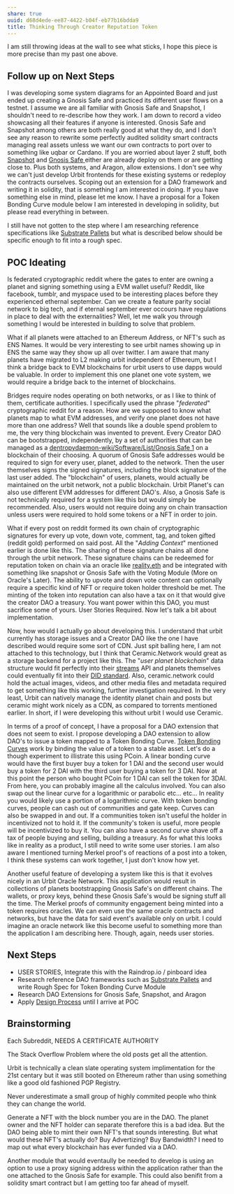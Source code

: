 ```yaml
---
share: true
uuid: d68d4ede-ee87-4422-b04f-eb77b16bdda9
title: Thinking Through Creator Reputation Token
---
```

I am still throwing ideas at the wall to see what sticks, I hope this piece is more precise than my past one above.

## Follow up on Next Steps

I was developing some system diagrams for an Appointed Board and just ended up creating a Gnosis Safe and practiced its different user flows on a testnet. I assume we are all familiar with Gnosis Safe and Snapshot, I shouldn't need to re-describe how they work. I am down to record a video showcasing all their features if anyone is interested. Gnosis Safe and Snapshot among others are both really good at what they do, and I don't see any reason to rewrite some perfectly audited solidity smart contracts managing real assets unless we want our own contracts to port over to something like uqbar or Cardano. If you are worried about layer 2 stuff, both [Snapshot](https://app.flipsidecrypto.com/dashboard/prIqUn) and [Gnosis Safe ](https://decrypt.co/75800/ethereum-wallet-gnosis-expands-polygon-binance-smart-chain-arbitrum) either are already deploy on them or are getting close to. Plus both systems, and Aragon, allow extensions. I don't see why we can't just develop Urbit frontends for these existing systems or redeploy the contracts ourselves. Scoping out an extension for a DAO framework and writing it in solidity, that is something I am interested in doing. If you have something else in mind, please let me know. I have a proposal for a Token Bonding Curve module below I am interested in developing in solidity, but please read everything in between.

I still have not gotten to the step where I am researching reference specifications like [Substrate Pallets](https://marketplace.substrate.io/pallets/?category=governance) but what is described below should be specific enough to fit into a rough spec.

## POC Ideating

Is federated cryptographic reddit where the gates to enter are owning a planet and signing something using a EVM wallet useful? Reddit, like facebook, tumblr, and myspace used to be interesting places before they experienced ethernal september. Can we create a feature parity social network to big tech, and if eternal september ever occours have regulations in place to deal with the externalities? Well, let me walk you through something I would be interested in building to solve that problem.

What if all planets were attached to an Ethereum Address, or NFT's such as ENS Names. It would be very interesting to see urbit names showing up in ENS the same way they show up all over twitter. I am aware that many planets have migrated to L2 making urbit independent of Ethereum, but I think a bridge back to EVM blockchains for urbit users to use dapps would be valuable. In order to implement this one planet one vote system, we would require a bridge back to the internet of blockchains.

Bridges require nodes operating on both networks, or as I like to think of them, certificate authorities. I specifically used the phrase "*federated*" cryptographic reddit for a reason. How are we supposed to know what planets map to what EVM addresses, and verify one planet does not have more than one address? Well that sounds like a double spend problem to me, the very thing blockchain was invented to prevent. Every Creator DAO can be bootstrapped, independently, by a set of authorities that can be managed as a [dentropydaemon-wiki/Software/List/Gnosis Safe 1](/undefined) on a blockchain of their choosing. A quorum of Gnosis Safe addresses would be required to sign for every user, planet, added to the network. Then the user themselves signs the signed signatures, including the block signature of the last user added. The "blockchain" of users, planets, would actually be maintained on the urbit network, not a public blockchain. Urbit Planet's can also use different EVM addresses for different DAO's. Also, a Gnosis Safe is not technically required for a system like this but would simply be recommended. Also, users would not require doing any on chain transaction unless users were required to hold some tokens or a NFT in order to join.

What if every post on reddit formed its own chain of cryptographic signatures for every up vote, down vote, comment, tag, and token gifted (reddit gold) performed on said post. All the "*Adding Context*" mentioned earlier is done like this. The sharing of these signature chains all done through the urbit network. These signature chains can be redeemed for reputation token on chain via an oracle like [reality.eth](/undefined) and be integrated with something like snapshot or Gnosis Safe with the Voting Module (More on Oracle's Later). The ability to upvote and down vote content can optionally require a specific kind of NFT or  require token holder threshold be met. The minting of the token into reputation can also have a tax on it that would give the creator DAO a treasury. You want power within this DAO, you must sacrifice some of yours. User Stories Required. Now let's talk a bit about implementation.

Now, how would I actually go about developing this. I understand that urbit currently has storage issues and a Creator DAO like the one I have described would require some sort of CDN. Just spit balling here, I am not attached to this technology, but I think that Ceramic.Network would great as a storage backend for a project like this. The "*user planet blockchain*" data structure would fit perfectly into their [streams](https://developers.ceramic.network/docs/advanced/standards/stream-programs/) API and planets themselves could eventually fit into their [DID standard](https://developers.ceramic.network/docs/advanced/standards/accounts/). Also, ceramic.network could hold the actual images, videos, and other media files and metadata required to get something like this working, further investigation required. In the very least, Urbit can natively manage the identity planet chain and posts but ceramic might work nicely as a CDN, as compared to torrents mentioned earlier. In short, if I were developing this without urbit I would use Ceramic.

In terms of a proof of concept, I have a proposal for a DAO extension that does not seem to exist. I propose developing a DAO extension to allow DAO's to issue a token mapped to a Token Bonding Curve. [Token Bonding Curves](https://medium.com/coinmonks/token-bonding-curves-explained-7a9332198e0e) work by binding the value of a token to a stable asset. Let's do a though experiment to illistrate this using PCoin. A linear bonding curve would have the first buyer buy a token for 1 DAI and the second user would buy a token for 2 DAI with the third user buying a token for 3 DAI. Now at this point the person who bought PCoin for 1 DAI can sell the token for 3DAI. From here, you can probably imagine all the calculus involved. You can also swap out the linear curve for a logarithmic or parabolic etc... etc... In reality you would likely use a portion of a logarithmic curve. With token bonding curves, people can cash out of communities and gate keep. Curves can also be swapped in and out. If a communities token isn't useful the holder in incentivized not to hold it. If the community's token is useful, more people will be incentivized to buy it. You can also have a second curve shave off a tax of people buying and selling, building a treasury. As for what this looks like in reality as a product, I still need to write some user stories. I am also aware I mentioned turning Merkel proof's of reactions of a post into a token, I think these systems can work together, I just don't know how yet.

Another useful feature of developing a system like this is that it evolves nicely in an Urbit Oracle Network. This application would result in collections of planets bootstrapping Gnosis Safe's on different chains. The wallets, or proxy keys, behind these Gnosis Safe's would be signing stuff all the time. The Merkel proofs of community engagement being minted into a token requires oracles. We can even use the same oracle contracts and networks, but have the data for said event's available only on urbit. I could imagine an oracle network like this become useful to something more than the application I am describing here. Though, again, needs user stories.

## Next Steps

* USER STORIES, Integrate this with the Raindrop.io / pinboard idea
* Research reference DAO frameworks such as [Substrate Pallets](https://marketplace.substrate.io/pallets/?category=governance) and write Rough Spec for Token Bonding Curve Module
* Research DAO Extensions for Gnosis Safe, Snapshot, and Aragon
* Apply [Design Process](/undefined) until I arrive at POC

## Brainstorming

Each Subreddit, NEEDS A CERTIFICATE AUTHORITY

The Stack Overflow Problem where the old posts get all the attention.

Urbit is technically a clean slate operating system implimentation for the 21st centary but it was still booted on Ethereum rather than using something like a good old fashioned PGP Registry.

Never underestimate a small group of highly commited people who think they can change the world.

Generate a NFT with the block number you are in the DAO. The planet owner and the NFT holder can separate therefore this is a bad idea. But the DAO being able to mint their own NFT's that sounds interesting. But what would these NFT's actually do? Buy Advertizing? Buy Bandwidth? I need to map out what every blockchain has ever funded via a DAO.

Another module that would eventaully be needed to develop is using an option to use a proxy signing address within the application rather than the one attached to the Gnosis Safe for example. This could also benifit from a solidity smart contract but I am getting too far ahead of myself.